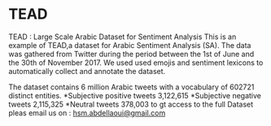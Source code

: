 # TEAD
TEAD : Large Scale Arabic Dataset for Sentiment Analysis
This is an example of  TEAD,a dataset for Arabic Sentiment Analysis (SA). 
The data was gathered from Twitter during the period between the  1st of June and the 30th of November 2017. 
We used used emojis and sentiment lexicons to automatically collect and annotate the dataset.

The dataset contains 6 million Arabic tweets with a vocabulary of 602721 distinct entities.
    *Subjective positive tweets 3,122,615
    *Subjective negative tweets 2,115,325
    *Neutral tweets 378,003 
to gt access to the full Dataset pleas email us on : hsm.abdellaoui@gmail.com
